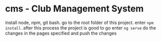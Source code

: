 # cms - Club Management System
install node, npm, git bash.
go to the root folder of this project.
enter `npm install`.
after this process the project is good to go
enter `ng serve`
do the changes in the pages specified and push the changes
